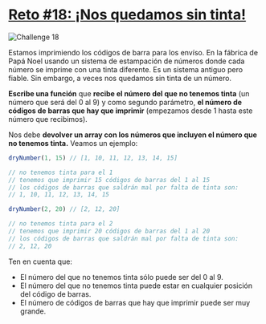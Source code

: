# [Reto #18: ¡Nos quedamos sin tinta!](https://adventjs.dev/es/challenges/2022/18)

![Challenge 18](https://adventjs.dev/challenges-2022/18.svg)

Estamos imprimiendo los códigos de barra para los envíso. En la fábrica de Papá Noel usando un sistema de estampación de números donde cada número se imprime con una tinta diferente. Es un sistema antiguo pero fiable. Sin embargo, a veces nos quedamos sin tinta de un número.

**Escribe una función** que **recibe el número del que no tenemos tinta** (un número que será del 0 al 9) y como segundo parámetro, **el número de códigos de barras que hay que imprimir** (empezamos desde 1 hasta este número que recibimos).

Nos debe **devolver un array con los números que incluyen el número que no tenemos tinta.** Veamos un ejemplo:
```js
dryNumber(1, 15) // [1, 10, 11, 12, 13, 14, 15]

// no tenemos tinta para el 1
// tenemos que imprimir 15 códigos de barras del 1 al 15
// los códigos de barras que saldrán mal por falta de tinta son:
// 1, 10, 11, 12, 13, 14, 15

dryNumber(2, 20) // [2, 12, 20]

// no tenemos tinta para el 2
// tenemos que imprimir 20 códigos de barras del 1 al 20
// los códigos de barras que saldrán mal por falta de tinta son:
// 2, 12, 20
```
Ten en cuenta que:

- El número del que no tenemos tinta sólo puede ser del 0 al 9.
- El número del que no tenemos tinta puede estar en cualquier posición del código de barras.
- El número de códigos de barras que hay que imprimir puede ser muy grande.
